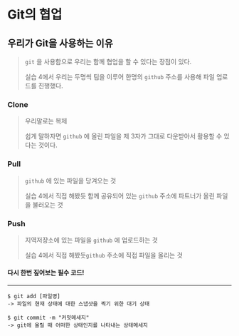 # Git의 협업

## 우리가 Git을 사용하는 이유

> `git` 을 사용함으로 우리는 함께 협업을 할 수 있다는 장점이 있다.
>
> 실습 4에서 우리는 두명씩 팀을 이루어 한명의 `github` 주소를 사용해 파일 업로드를 진행했다.




### Clone

> 우리말로는 복제
>
> 쉽게 말하자면 `github` 에 올린 파일을 제 3자가 그대로 다운받아서 활용할 수 있다는 것이다.




### Pull

> `github` 에 있는 파일을 당겨오는 것
>
> 실습 4에서 직접 해봤듯 함께 공유되어 있는 `github` 주소에 파트너가 올린 파일을 불러오는 것




### Push

> 지역저장소에 있는 파일을 `github` 에 업로드하는 것
>
> 실습 4에서 직접 해봤듯`github` 주소에 직접 파일을 올리는 것






#### 다시 한번 짚어보는 필수 코드!

___



``` 
$ git add [파일명]
-> 파일의 현재 상태에 대한 스냅샷을 찍기 위한 대기 상태

$ git commit -m "커밋메세지"
-> git에 올릴 때 어떠한 상태인지를 나타내는 상태메세지
```

